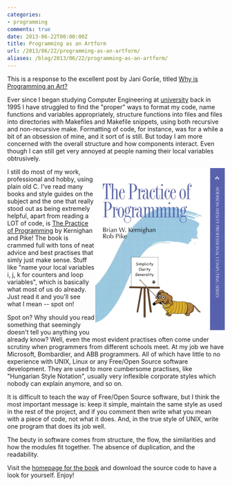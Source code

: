 ```yaml
---
categories:
- programming
comments: true
date: 2013-06-22T00:00:00Z
title: Programming as an Artform
url: /2013/06/22/programming-as-an-artform/
aliases: /blog/2013/06/22/programming-as-an-artform/
---
```


This is a response to the excellent post by Jani Gorše, titled
[Why is Programming an Art?][1]

Ever since I began studying Computer Engineering at [university][2] back
in 1995 I have struggled to find the "proper" ways to format my code,
name functions and variables appropriately, structure functions into
files and files into directories with Makefiles and Makefile snippets,
using both recursive and non-recursive make.  Formatting of code, for
instance, was for a while a bit of an obsession of mine, and it sort of
is still.  But today I am more concerned with the overall structure and
how components interact.  Even though I can still get very annoyed at
people naming their local variables obtrusively.

<!--more-->

[<img src="/images/Practice_of_Programming.jpeg" style="width: 300px; float: right">][3]

I still do most of my work, professional and hobby, using plain old C.
I've read many books and style guides on the subject and the one that
really stood out as being extremely helpful, apart from reading a LOT of
code, is [The Practice of Programming][3] by Kernighan and Pike!  The
book is crammed full with tons of neat advice and best practises that
simly just make sense.  Stuff like "name your local variables i, j, k
for counters and loop variables", which is basically what most of us do
already.  Just read it and you'll see what I mean -- spot on!

Spot on?  Why should you read something that seemingly doesn't tell you
anything you already know?  Well, even the most evident practises often
come under scrutiny when programmers from different schools meet.  At my
job we have Microsoft, Bombardier, and ABB programmers.  All of which
have little to no experience with UNIX, Linux or any Free/Open Source
software development.  They are used to more cumbersome practises, like
"Hungarian Style Notation", usually very inflexible corporate styles
which nobody can explain anymore, and so on.

It is difficult to teach the way of Free/Open Source software, but I
think the most important message is: keep it simple, maintain the same
style as used in the rest of the project, and if you comment then write
what you mean with a piece of code, not what it does.  And, in the true
style of UNIX, write one program that does its job well.

The beuty in software comes from structure, the flow, the similarities
and how the modules fit together.  The absence of duplication, and the
readability.

Visit the [homepage for the book][4] and download the source code to
have a look for yourself.  Enjoy!

[1]: https://blooki.st/BlookElement/ShowTextPhoto?blookElementId=1962
[2]: http://www.mdh.se
[3]: http://www.amazon.com/Practice-Programming-Addison-Wesley-Professional-Computing/dp/020161586X
[4]: http://www.informit.com/store/practice-of-programming-9780201615869

